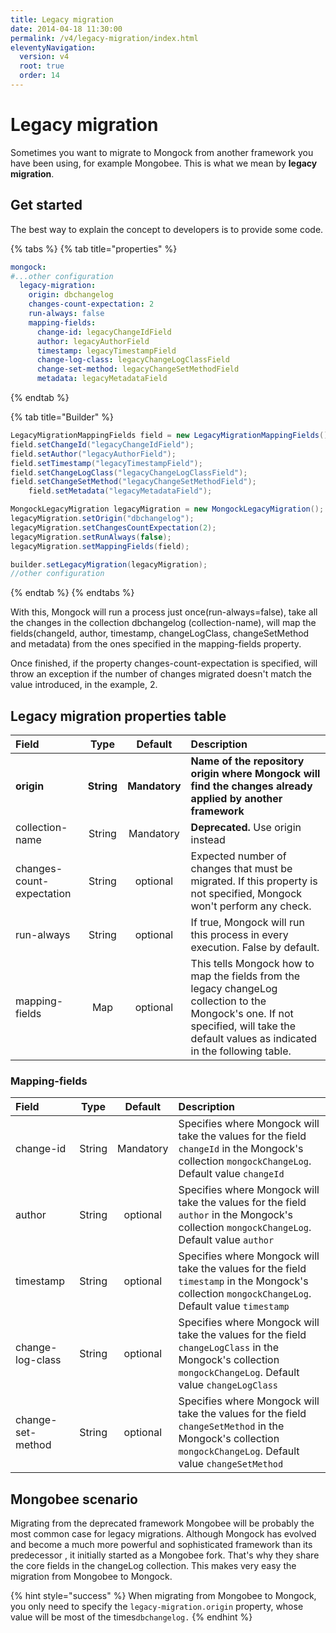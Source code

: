 ```yaml
---
title: Legacy migration
date: 2014-04-18 11:30:00 
permalink: /v4/legacy-migration/index.html
eleventyNavigation:
  version: v4
  root: true
  order: 14
---
```


# Legacy migration

Sometimes you want to migrate to Mongock from another framework you have been using, for example Mongobee. This is what we mean by **legacy migration**.

## Get started

The best way to explain the concept to developers is to provide some code.

{% tabs %}
{% tab title="properties" %}
```yaml
mongock:
#...other configuration
  legacy-migration:
    origin: dbchangelog
    changes-count-expectation: 2
    run-always: false
    mapping-fields:
      change-id: legacyChangeIdField
      author: legacyAuthorField
      timestamp: legacyTimestampField
      change-log-class: legacyChangeLogClassField
      change-set-method: legacyChangeSetMethodField
      metadata: legacyMetadataField
```
{% endtab %}

{% tab title="Builder" %}
```java
LegacyMigrationMappingFields field = new LegacyMigrationMappingFields();
field.setChangeId("legacyChangeIdField");
field.setAuthor("legacyAuthorField");
field.setTimestamp("legacyTimestampField");
field.setChangeLogClass("legacyChangeLogClassField");
field.setChangeSetMethod("legacyChangeSetMethodField");
    field.setMetadata("legacyMetadataField");

MongockLegacyMigration legacyMigration = new MongockLegacyMigration();
legacyMigration.setOrigin("dbchangelog");
legacyMigration.setChangesCountExpectation(2);
legacyMigration.setRunAlways(false);
legacyMigration.setMappingFields(field);

builder.setLegacyMigration(legacyMigration); 
//other configuration

```
{% endtab %}
{% endtabs %}

With this, Mongock will run a process just once\(run-always=false\), take all the changes in the collection dbchangelog \(collection-name\), will map the fields\(changeId, author, timestamp, changeLogClass, changeSetMethod and metadata\) from the ones specified in the mapping-fields property.

Once finished, if the property changes-count-expectation is specified, will throw an exception if the number of changes migrated doesn't match the value introduced, in the example, 2.

## Legacy migration properties table

| **Field** | **Type** | **Default** | **Description** |
| :--- | :---: | :---: | :--- |
| **origin** | **String** | **Mandatory**  | **Name of the repository origin where Mongock will find the changes already applied by another framework** |
| collection-name | String | Mandatory  | **Deprecated.** Use origin instead |
| changes-count-expectation | String | optional | Expected number of changes that must be migrated. If this property is not specified, Mongock won't perform any check. |
| run-always | String | optional | If true, Mongock will run this process in every execution. False by default. |
| mapping-fields | Map | optional | This tells Mongock how to map the fields from the legacy changeLog collection to the Mongock's one. If not specified, will take the default values as indicated in the following table. |

### Mapping-fields

| **Field** | **Type** | **Default** | **Description** |
| :--- | :---: | :---: | :--- |
| change-id | String | Mandatory  | Specifies where Mongock will take the values for the field `changeId` in the Mongock's collection `mongockChangeLog`. Default value `changeId` |
| author | String | optional | Specifies where Mongock will take the values for the field `author` in the Mongock's collection `mongockChangeLog`. Default value `author` |
| timestamp | String | optional | Specifies where Mongock will take the values for the field `timestamp` in the Mongock's collection `mongockChangeLog`. Default value `timestamp` |
| change-log-class | String | optional | Specifies where Mongock will take the values for the field `changeLogClass` in the Mongock's collection `mongockChangeLog`. Default value `changeLogClass` |
| change-set-method | String | optional | Specifies where Mongock will take the values for the field `changeSetMethod` in the Mongock's collection `mongockChangeLog`. Default value `changeSetMethod` |

## Mongobee scenario

Migrating from the deprecated framework Mongobee will be probably the most common case for legacy migrations. Although Mongock has evolved and become a much more powerful and sophisticated framework than its predecessor , it initially started as a Mongobee fork. That's why they share the core fields in the changeLog collection. This makes very easy the migration from Mongobee to Mongock.

{% hint style="success" %}
When migrating from Mongobee to Mongock, you only need to specify the `legacy-migration.origin` property, whose value will be most of the times`dbchangelog.` 
{% endhint %}

